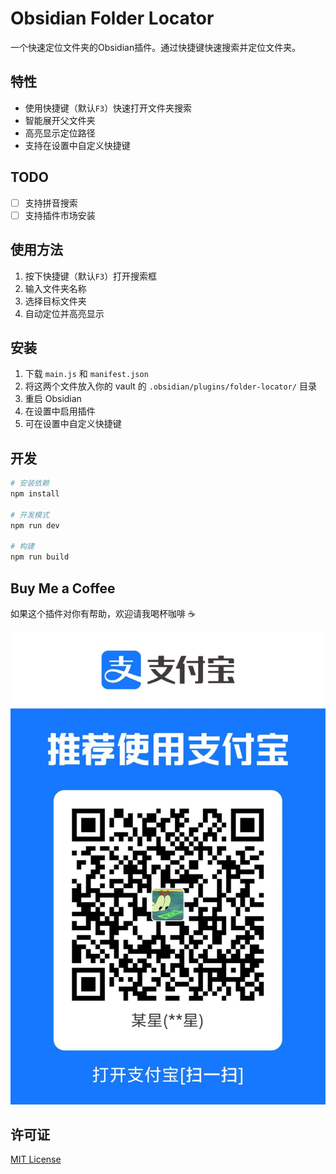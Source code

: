 # Obsidian Folder Locator

一个快速定位文件夹的Obsidian插件。通过快捷键快速搜索并定位文件夹。

## 特性

- 使用快捷键（默认`F3`）快速打开文件夹搜索
- 智能展开父文件夹
- 高亮显示定位路径
- 支持在设置中自定义快捷键

## TODO

- [ ] 支持拼音搜索
- [ ] 支持插件市场安装

## 使用方法

1. 按下快捷键（默认`F3`）打开搜索框
2. 输入文件夹名称
3. 选择目标文件夹
4. 自动定位并高亮显示

## 安装

1. 下载 `main.js` 和 `manifest.json`
2. 将这两个文件放入你的 vault 的 `.obsidian/plugins/folder-locator/` 目录
3. 重启 Obsidian
4. 在设置中启用插件
5. 可在设置中自定义快捷键

## 开发

```bash
# 安装依赖
npm install

# 开发模式
npm run dev

# 构建
npm run build
```

## Buy Me a Coffee

如果这个插件对你有帮助，欢迎请我喝杯咖啡 ☕

![收款码](assets/donate.jpg)

## 许可证

[MIT License](LICENSE)